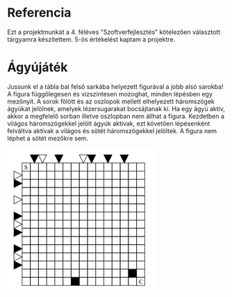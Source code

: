 # Referencia
Ezt a projektmunkát a 4. féléves "Szoftverfejlesztés" kötelezően 
választott tárgyamra készítettem.
5-ös értékelést kaptam a projektre.

# Ágyújáték

Jussunk el a tábla bal felső sarkába helyezett figurával a jobb alsó sarokba!
A figura függőlegesen és vízszintesen mozoghat, minden lépésben egy mezőnyit.
A sorok fölött és az oszlopok mellett elhelyezett háromszögek ágyúkat jelölnek, amelyek lézersugarakat bocsájtanak ki.
Ha egy ágyú aktív, akkor a megfelelő sorban illetve oszlopban nem állhat a figura.
Kezdetben a világos háromszögekkel jelölt ágyúk aktívak, ezt követően lépésenként felváltva aktívak a világos és sötét háromszögekkel jelöltek.
A figura nem léphet a sötét mezőkre sem.

![agyujatek](src/main/resources/agyujatek.png)
